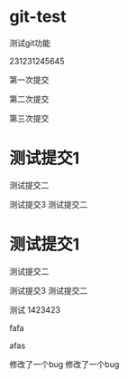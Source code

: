# git-test

测试git功能

231231245645

第一次提交

第二次提交

第三次提交

# 测试提交1

测试提交二

测试提交3
测试提交二

# 测试提交1

测试提交二

测试提交3
测试提交二

测试
1423423

fafa

afas


修改了一个bug
修改了一个bug